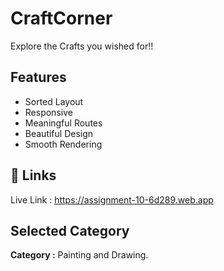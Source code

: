 # CraftCorner

Explore the Crafts you wished for!!

## Features

- Sorted Layout
- Responsive
- Meaningful Routes
- Beautiful Design
- Smooth Rendering

## 🔗 Links

Live Link : https://assignment-10-6d289.web.app

## Selected Category

**Category :** Painting and Drawing.
